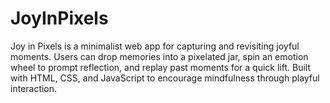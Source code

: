 # JoyInPixels
Joy in Pixels is a minimalist web app for capturing and revisiting joyful moments. Users can drop memories into a pixelated jar, spin an emotion wheel to prompt reflection, and replay past moments for a quick lift. Built with HTML, CSS, and JavaScript to encourage mindfulness through playful interaction.
